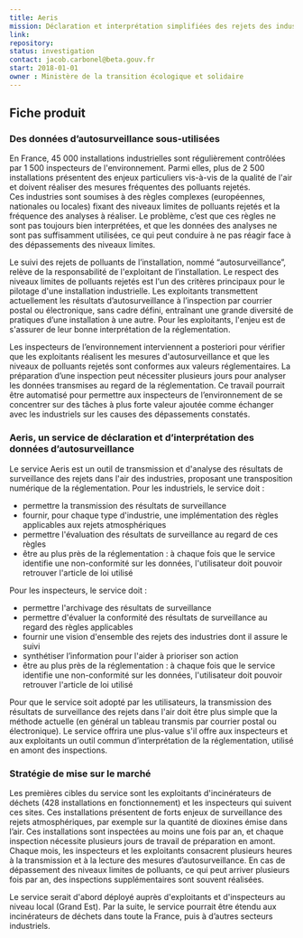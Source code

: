 ```yaml
---
title: Aeris 
mission: Déclaration et interprétation simplifiées des rejets des industries dans l’air 
link:
repository:
status: investigation 
contact: jacob.carbonel@beta.gouv.fr
start: 2018-01-01
owner : Ministère de la transition écologique et solidaire
---
```


## Fiche produit

### Des données d’autosurveillance sous-utilisées

En France, 45 000 installations industrielles sont régulièrement contrôlées par 1 500 inspecteurs de l'environnement.
Parmi elles, plus de 2 500 installations présentent des enjeux particuliers vis-à-vis de la qualité de l'air et doivent réaliser des mesures fréquentes des polluants rejetés.  
Ces industries sont soumises à des règles complexes (européennes, nationales ou locales) fixant des niveaux limites de polluants rejetés et la fréquence des analyses à réaliser. 
Le problème, c’est que ces règles ne sont pas toujours bien interprétées, et que les données des analyses ne sont pas suffisamment utilisées, ce qui peut conduire à ne pas réagir face à des dépassements des niveaux limites.  

Le suivi des rejets de polluants de l’installation, nommé “autosurveillance”, relève de la responsabilité de l'exploitant de l’installation.
Le respect des niveaux limites de polluants rejetés est l'un des critères principaux pour le pilotage d'une installation industrielle.
Les exploitants transmettent actuellement les résultats d’autosurveillance à l’inspection par courrier postal ou électronique, sans cadre défini, entraînant une grande diversité de pratiques d’une installation à une autre. 
Pour les exploitants, l'enjeu est de s'assurer de leur bonne interprétation de la réglementation.  

Les inspecteurs de l’environnement interviennent a posteriori pour vérifier que les exploitants réalisent les mesures d'autosurveillance et que les niveaux de polluants rejetés sont conformes aux valeurs réglementaires.
La préparation d’une inspection peut nécessiter plusieurs jours pour analyser les données transmises au regard de la réglementation.
Ce travail pourrait être automatisé pour permettre aux inspecteurs de l’environnement de se concentrer sur des tâches à plus forte valeur ajoutée comme échanger avec les industriels sur les causes des dépassements constatés.  

### Aeris, un service de déclaration et d’interprétation des données d’autosurveillance

Le service Aeris est un outil de transmission et d'analyse des résultats de surveillance des rejets dans l'air des industries, proposant une transposition numérique de la réglementation.
Pour les industriels, le service doit :
* permettre la transmission des résultats de surveillance
* fournir, pour chaque type d'industrie, une implémentation des règles applicables aux rejets atmosphériques
* permettre l'évaluation des résultats de surveillance au regard de ces règles
* être au plus près de la réglementation : à chaque fois que le service identifie une non-conformité sur les données, l'utilisateur doit pouvoir retrouver l'article de loi utilisé  

Pour les inspecteurs, le service doit :
* permettre l'archivage des résultats de surveillance
* permettre d'évaluer la conformité des résultats de surveillance au regard des règles applicables
* fournir une vision d'ensemble des rejets des industries dont il assure le suivi
* synthétiser l’information pour l'aider à prioriser son action
* être au plus près de la réglementation : à chaque fois que le service identifie une non-conformité sur les données, l'utilisateur doit pouvoir retrouver l'article de loi utilisé  

Pour que le service soit adopté par les utilisateurs, la transmission des résultats de surveillance des rejets dans l'air doit être plus simple que la méthode actuelle (en général un tableau transmis par courrier postal ou électronique).
Le service offrira une plus-value s'il offre aux inspecteurs et aux exploitants un outil commun d’interprétation de la réglementation, utilisé en amont des inspections.  

### Stratégie de mise sur le marché  
Les premières cibles du service sont les exploitants d'incinérateurs de déchets (428 installations en fonctionnement) et les inspecteurs qui suivent ces sites.
Ces installations présentent de forts enjeux de surveillance des rejets atmosphériques, par exemple sur la quantité de dioxines émise dans l’air.
Ces installations sont inspectées au moins une fois par an, et chaque inspection nécessite plusieurs jours de travail de préparation en amont.
Chaque mois, les inspecteurs et les exploitants consacrent plusieurs heures à la transmission et à la lecture des mesures d’autosurveillance.
En cas de dépassement des niveaux limites de polluants, ce qui peut arriver plusieurs fois par an, des inspections supplémentaires sont souvent réalisées.  

Le service serait d'abord déployé auprès d'exploitants et d'inspecteurs au niveau local (Grand Est). Par la suite, le service pourrait être étendu aux incinérateurs de déchets dans toute la France, puis à d’autres secteurs industriels.
